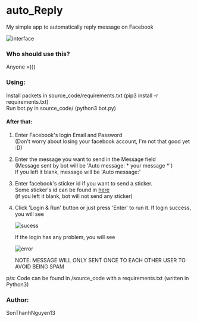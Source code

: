 # auto_Reply
My simple app to automatically reply message on Facebook  


![interface](https://user-images.githubusercontent.com/45412532/52256775-ac818980-294a-11e9-9136-8d54a52b48d5.png)


### Who should use this?
Anyone =)))

### Using:
   Install packets in source_code/requirements.txt (pip3 install -r requirements.txt)  
   Run bot.py in source_code/ (python3 bot.py)

#### After that:  
1. Enter Facebook's login Email and Password  
   (Don't worry about losing your facebook account, I'm not that good yet :D)
   
2. Enter the message you want to send in the Message field  
   (Message sent by bot will be 'Auto message: * your message *')  
   If you left it blank,  message will be 'Auto message:'
   
3. Enter facebook's sticker id if you want to send a sticker.  
   Some sticker's id can be found in [here](http://autofb.net/tools/lay_id_sticker/)  
   (if you left it blank, bot will not send any sticker)
   
4. Click 'Login & Run' button or just press 'Enter' to run it. 
   If login success, you will see  
   
   ![sucess](https://user-images.githubusercontent.com/45412532/52462243-d7671a00-2ba4-11e9-9fdd-47b47048fd9a.png)

   
   
   
   
   
   If the login has any problem, you will see
   
   
   ![error](https://user-images.githubusercontent.com/45412532/52462181-a38bf480-2ba4-11e9-9ee2-dc603e012526.png)
   
   
   
   NOTE: MESSAGE WILL ONLY SENT ONCE TO EACH OTHER USER TO AVOID BEING SPAM  

p/s: Code can be found in /source_code with a requirements.txt (written in Python3)

  
 ### Author:
  SonThanhNguyen13

